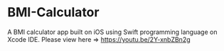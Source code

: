 # BMI-Calculator
A BMI calculator app built on iOS using Swift programming language on Xcode IDE. Please view here => https://youtu.be/2Y-xnbZBn2g
